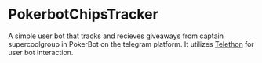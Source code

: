 # PokerbotChipsTracker
A simple user bot that tracks and recieves giveaways from captain supercoolgroup in PokerBot on the telegram platform.
It utilizes <a href="https://github.com/LonamiWebs/Telethon" alt="Telethon">Telethon</a> for user bot interaction.
